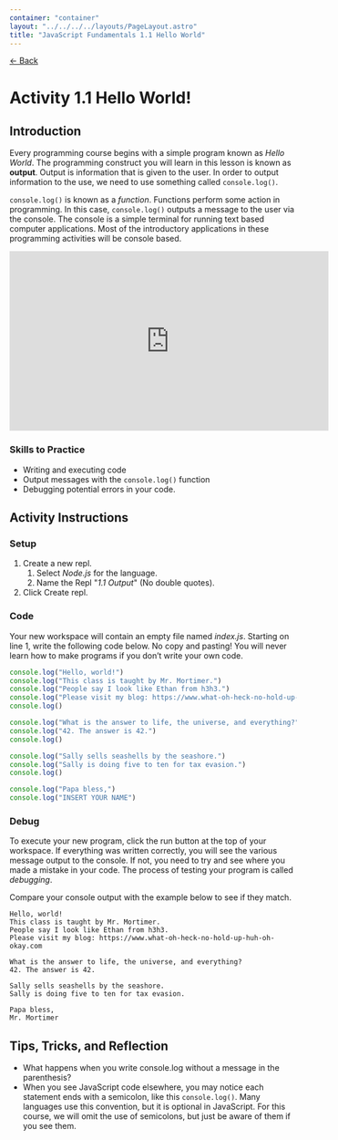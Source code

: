 ```yaml
---
container: "container"
layout: "../../../../layouts/PageLayout.astro"
title: "JavaScript Fundamentals 1.1 Hello World"
---
```


[← Back](/courses/javascript-fundamentals/)

# Activity 1.1 Hello World!

## Introduction

Every programming course begins with a simple program known as _Hello World_. The programming construct you will learn in this lesson is known as **output**. Output is information that is given to the user. In order to output information to the use, we need to use something called `console.log()`.

`console.log()` is known as a _function_. Functions perform some action in programming. In this case, `console.log()` outputs a message to the user via the console. The console is a simple terminal for running text based computer applications. Most of the introductory applications in these programming activities will be console based.

<iframe width="560" height="315" src="https://www.youtube.com/embed/4MnsiJ94yec" frameborder="0" allow="accelerometer autoplay clipboard-write encrypted-media gyroscope picture-in-picture" allowfullscreen></iframe>

### Skills to Practice

- Writing and executing code
- Output messages with the `console.log()` function
- Debugging potential errors in your code.

## Activity Instructions

### Setup

1. Create a new repl.
   1. Select _Node.js_ for the language.
   2. Name the Repl "_1.1 Output_" (No double quotes).
2. Click Create repl.

### Code

Your new workspace will contain an empty file named _index.js_. Starting on line 1, write the following code below. No copy and pasting! You will never learn how to make programs if you don’t write your own code.

```javascript
console.log("Hello, world!")
console.log("This class is taught by Mr. Mortimer.")
console.log("People say I look like Ethan from h3h3.")
console.log("Please visit my blog: https://www.what-oh-heck-no-hold-up-huh-oh-okay.com")
console.log()

console.log("What is the answer to life, the universe, and everything?")
console.log("42. The answer is 42.")
console.log()

console.log("Sally sells seashells by the seashore.")
console.log("Sally is doing five to ten for tax evasion.")
console.log()

console.log("Papa bless,")
console.log("INSERT YOUR NAME")
```

### Debug

To execute your new program, click the run button at the top of your workspace. If everything was written correctly, you will see the various message output to the console. If not, you need to try and see where you made a mistake in your code. The process of testing your program is called _debugging_.

Compare your console output with the example below to see if they match.

```
Hello, world!
This class is taught by Mr. Mortimer.
People say I look like Ethan from h3h3.
Please visit my blog: https://www.what-oh-heck-no-hold-up-huh-oh-okay.com

What is the answer to life, the universe, and everything?
42. The answer is 42.

Sally sells seashells by the seashore.
Sally is doing five to ten for tax evasion.

Papa bless,
Mr. Mortimer
```

## Tips, Tricks, and Reflection

- What happens when you write console.log without a message in the parenthesis?
- When you see JavaScript code elsewhere, you may notice each statement ends with a semicolon, like this `console.log()`. Many languages use this convention, but it is optional in JavaScript. For this course, we will omit the use of semicolons, but just be aware of them if you see them.

